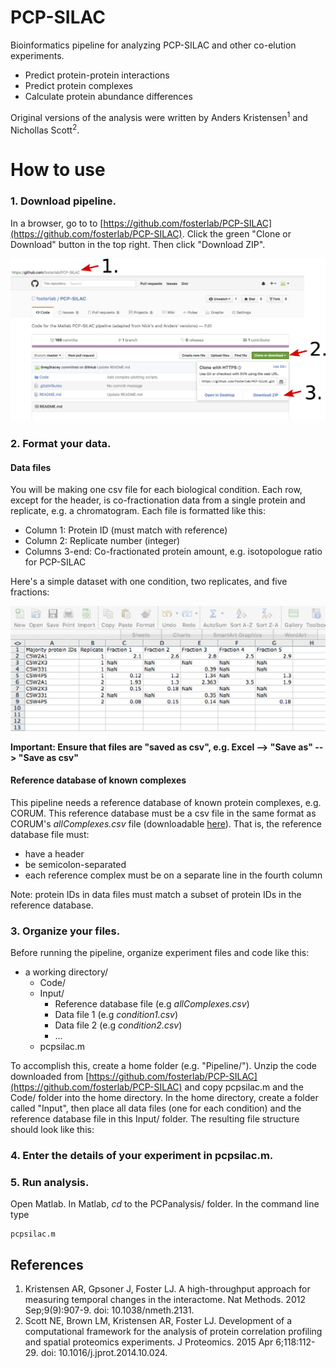 # PCP-SILAC
Bioinformatics pipeline for analyzing PCP-SILAC and other co-elution experiments.

* Predict protein-protein interactions
* Predict protein complexes
* Calculate protein abundance differences

Original versions of the analysis were written by Anders Kristensen<sup>1</sup> and Nichollas Scott<sup>2</sup>.


# How to use

### 1. Download pipeline.

In a browser, go to to [https://github.com/fosterlab/PCP-SILAC](https://github.com/fosterlab/PCP-SILAC). Click the green "Clone or Download" button in the top right. Then click "Download ZIP".

![Download pipeline from github](/ReadmeFigures/01download.jpg?raw=true)

### 2. Format your data.

#### Data files
You will be making one csv file for each biological condition. Each row, except for the header, is co-fractionation data from a single protein and replicate, e.g. a chromatogram. Each file is formatted like this:

* Column 1: Protein ID (must match with reference)
* Column 2: Replicate number (integer)
* Columns 3-end: Co-fractionated protein amount, e.g. isotopologue ratio for PCP-SILAC

Here's a simple dataset with one condition, two replicates, and five fractions:

![Format your data files like this](/ReadmeFigures/examplefile1.jpg?raw=true)

**Important: Ensure that files are "saved as csv", e.g. Excel --> "Save as" --> "Save as csv"**

#### Reference database of known complexes
This pipeline needs a reference database of known protein complexes, e.g. CORUM. This reference database must be a csv file in the same format as CORUM's *allComplexes.csv* file (downloadable [here](http://mips.helmholtz-muenchen.de/genre/proj/corum/)). That is, the reference database file must:
* have a header
* be semicolon-separated
* each reference complex must be on a separate line in the fourth column

Note: protein IDs in data files must match a subset of protein IDs in the reference database.


### 3. Organize your files.

Before running the pipeline, organize experiment files and code like this:

  * a working directory/
    * Code/
    * Input/
      * Reference database file (e.g *allComplexes.csv*)
      * Data file 1 (e.g *condition1.csv*)
      * Data file 2 (e.g *condition2.csv*)
      * ...
    * pcpsilac.m

To accomplish this, create a home folder (e.g. "Pipeline/"). Unzip the code downloaded from [https://github.com/fosterlab/PCP-SILAC](https://github.com/fosterlab/PCP-SILAC) and copy pcpsilac.m and the Code/ folder into the home directory. In the home directory, create a folder called "Input", then place all data files (one for each condition) and the reference database file in this Input/ folder. The resulting file structure should look like this:

### 4. Enter the details of your experiment in pcpsilac.m.


### 5. Run analysis.
Open Matlab. In Matlab, *cd* to the PCPanalysis/ folder. In the command line type

```
pcpsilac.m
```


## References

1. Kristensen AR, Gpsoner J, Foster LJ. A high-throughput approach for measuring temporal changes in the interactome. Nat Methods. 2012 Sep;9(9):907-9. doi: 10.1038/nmeth.2131.
2. Scott NE, Brown LM, Kristensen AR, Foster LJ. Development of a computational framework for the analysis of protein correlation profiling and spatial proteomics experiments. J Proteomics. 2015 Apr 6;118:112-29. doi: 10.1016/j.jprot.2014.10.024.
